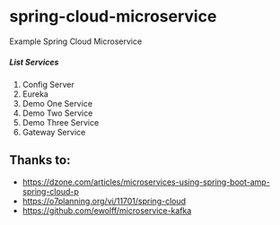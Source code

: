 # spring-cloud-microservice
Example Spring Cloud Microservice

##### List Services
1. Config Server
2. Eureka
3. Demo One Service
4. Demo Two Service
5. Demo Three Service
6. Gateway Service


## Thanks to:
+ https://dzone.com/articles/microservices-using-spring-boot-amp-spring-cloud-p
+ https://o7planning.org/vi/11701/spring-cloud
+ https://github.com/ewolff/microservice-kafka
